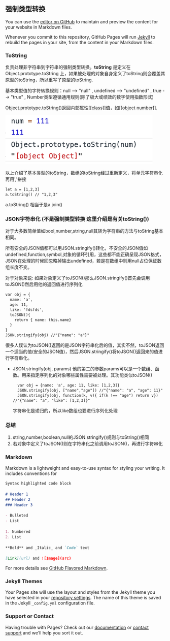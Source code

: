 ## 强制类型转换

You can use the [editor on GitHub](https://github.com/jcqiao/myBlob/edit/gh-pages/index.md) to maintain and preview the content for your website in Markdown files.
  
Whenever you commit to this repository, GitHub Pages will run [Jekyll](https://jekyllrb.com/) to rebuild the pages in your site, from the content in your Markdown files.

### ToString

负责处理非字符串到字符串的强制类型转换。**toString** 是定义在 Object.prototype.toString 上，如果被处理的对象自身定义了toString则会覆盖其原型的toString，所以重写了原型的toString.

基本类型值的字符转换规则：null --> "null" , undefined --> "undefined" , true --> "true" , Number类型遵循通用规则(除了极大或绩效的数字使用指数形式) 

Object.prototype.toString()返回内部属性[[class]]值，如[[object number]].


![avatar](https://github.com/jcqiao/myBlob/raw/gh-pages/code_Class.png)

以上介绍了基本类型的toString，数组的toString经过重新定义，将单元字符串化再用','拼接
```
let a = [1,2,3]
a.toString() // "1,2,3"
```
a.toString() 相当于是a.join()

### JSON字符串化 (不是强制类型转换 这里介绍是有关toString())

对于大多数简单值如bool,number,string,null其转为字符串的方法与toString基本相同。

所有安全的JSON值都可以用JSON.stringify()转化，不安全的JSON值如undefined,function,symbol,对象的循环引用，这些都不能正确呈现JSON格式，JSON在处理的时候回忽略掉输出undefined，若是在数组中则用null占位保证数组长度不变。

对于对象来说:
如果对象定义了toJSON()那么JSON.stringify()首先会调用toJSON()然后用他的返回值进行序列化

```
var obj = {
  name: 'a',
  age: 11,
  like: 'fdsfds',
  toJSON(){
    return { name: this.name}
  }
}
JSON.stringify(obj) //"{"name": "a"}"
```
很多人误认为toJSON()返回的是JSON字符串化后的值，其实不然，toJSON返回一个适当的值(安全的JSON值)，然后JSON.stringify()将toJSON()返回来的值进行字符串化。

- JSON.stringify(obj, params)
  他的第二的参数params可以是一个数组、函数。用来指定序列化的对象哪些属性需要被处理。其功能类似toJSON()
  ```
    var obj = {name: 'a', age: 11, like: [1,2,3]}
    JSON.stringify(obj, ["name","age"]) //"{"name": "a", "age": 11}"
    JSON.stringify(obj, function(k, v){ if(k !== "age") return v}) //"{"name": "a", "like": [1,2,3]}"
  ```
  字符串化是递归的，所以like数组也要进行序列化处理
 
### 总结
1. string,number,boolean,null的JSON.stringify()规则与toString()相同
2. 若对象中定义了toJSON()则在字符串化之前调用toJSON()，再进行字符串化
  
### Markdown

Markdown is a lightweight and easy-to-use syntax for styling your writing. It includes conventions for

```markdown
Syntax highlighted code block

# Header 1
## Header 2
### Header 3

- Bulleted
- List

1. Numbered
2. List

**Bold** and _Italic_ and `Code` text

[Link](url) and ![Image](src)
```

For more details see [GitHub Flavored Markdown](https://guides.github.com/features/mastering-markdown/).

### Jekyll Themes

Your Pages site will use the layout and styles from the Jekyll theme you have selected in your [repository settings](https://github.com/jcqiao/myBlob/settings). The name of this theme is saved in the Jekyll `_config.yml` configuration file.

### Support or Contact

Having trouble with Pages? Check out our [documentation](https://docs.github.com/categories/github-pages-basics/) or [contact support](https://support.github.com/contact) and we’ll help you sort it out.
